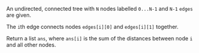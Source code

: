 An undirected, connected tree with `N` nodes labelled `0...N-1` and `N-1` `edges` are given.

The `i`th edge connects nodes `edges[i][0]` and `edges[i][1]` together.

Return a list `ans`, where `ans[i]` is the sum of the distances between node `i` and all other nodes.
